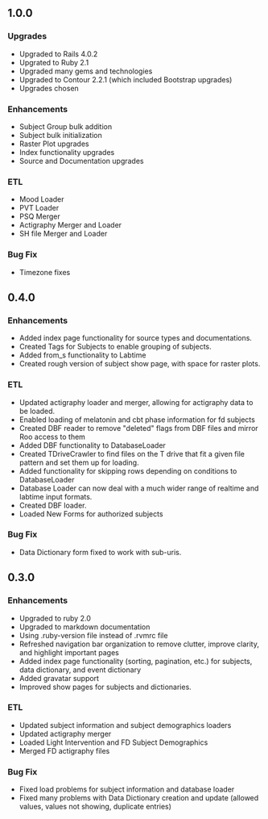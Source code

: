 ## 1.0.0

### Upgrades
- Upgraded to Rails 4.0.2
- Upgrated to Ruby 2.1
- Upgraded many gems and technologies
- Upgraded to Contour 2.2.1 (which included Bootstrap upgrades)
- Upgrades chosen

### Enhancements
- Subject Group bulk addition
- Subject bulk initialization
- Raster Plot upgrades
- Index functionality upgrades
- Source and Documentation upgrades

### ETL
- Mood Loader
- PVT Loader
- PSQ Merger
- Actigraphy Merger and Loader
- SH file Merger and Loader

### Bug Fix
- Timezone fixes

## 0.4.0

### Enhancements
- Added index page functionality for source types and documentations.
- Created Tags for Subjects to enable grouping of subjects.
- Added from_s functionality to Labtime
- Created rough version of subject show page, with space for raster plots.

### ETL
- Updated actigraphy loader and merger, allowing for actigraphy data to be loaded.
- Enabled loading of melatonin and cbt phase information for fd subjects
- Created DBF reader to remove "deleted" flags from DBF files and mirror Roo access to them
- Added DBF functionality to DatabaseLoader
- Created TDriveCrawler to find files on the T drive that fit a given file pattern and set them up for loading.
- Added functionality for skipping rows depending on conditions to DatabaseLoader
- Database Loader can now deal with a much wider range of realtime and labtime input formats.
- Created DBF loader.
- Loaded New Forms for authorized subjects

### Bug Fix
- Data Dictionary form fixed to work with sub-uris.

## 0.3.0

### Enhancements
- Upgraded to ruby 2.0
- Upgraded to markdown documentation
- Using .ruby-version file instead of .rvmrc file
- Refreshed navigation bar organization to remove clutter, improve clarity, and highlight important pages
- Added index page functionality (sorting, pagination, etc.) for subjects, data dictionary, and event dictionary
- Added gravatar support
- Improved show pages for subjects and dictionaries.

### ETL
- Updated subject information and subject demographics loaders
- Updated actigraphy merger
- Loaded Light Intervention and FD Subject Demographics
- Merged FD actigraphy files

### Bug Fix
- Fixed load problems for subject information and database loader
- Fixed many problems with Data Dictionary creation and update (allowed values, values not showing, duplicate entries)
